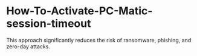 # How-To-Activate-PC-Matic-session-timeout
 This approach significantly reduces the risk of ransomware, phishing, and zero-day attacks.
